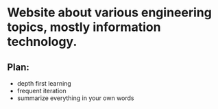 # Website about various engineering topics, mostly information technology.

## Plan:

- depth first learning
- frequent iteration
- summarize everything in your own words

